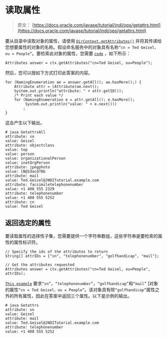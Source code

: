 # 读取属性

> 原文： [https://docs.oracle.com/javase/tutorial/jndi/ops/getattrs.html](https://docs.oracle.com/javase/tutorial/jndi/ops/getattrs.html)

要从目录中读取对象的属性，请使用 [`DirContext.getAttributes()`](https://docs.oracle.com/javase/8/docs/api/javax/naming/directory/DirContext.html#getAttributes-javax.naming.Name-) 并将其传递给您想要属性的对象的名称。假设命名服务中的对象具有名称`“cn = Ted Geisel，ou = People”`。要检索此对象的属性，您需要 [`code`](examples/GetAllAttrs.java) ，如下所示：

```
Attributes answer = ctx.getAttributes("cn=Ted Geisel, ou=People");

```

然后，您可以按如下方式打印此答案的内容。

```
for (NamingEnumeration ae = answer.getAll(); ae.hasMore();) {
    Attribute attr = (Attribute)ae.next();
    System.out.println("attribute: " + attr.getID());
    /* Print each value */
    for (NamingEnumeration e = attr.getAll(); e.hasMore();
         System.out.println("value: " + e.next()))
        ;
}

```

这会产生以下输出。

```
# java GetattrsAll
attribute: sn
value: Geisel
attribute: objectclass
value: top
value: person
value: organizationalPerson
value: inetOrgPerson
attribute: jpegphoto
value: [B@1dacd78b
attribute: mail
value: Ted.Geisel@JNDITutorial.example.com
attribute: facsimiletelephonenumber
value: +1 408 555 2329
attribute: telephonenumber
value: +1 408 555 5252
attribute: cn
value: Ted Geisel

```

## 返回选定的属性

要读取属性的选择性子集，您需要提供一个字符串数组，这些字符串是要检索的属性的属性标识符。

```
// Specify the ids of the attributes to return
String[] attrIDs = {"sn", "telephonenumber", "golfhandicap", "mail"};

// Get the attributes requested
Attributes answer = ctx.getAttributes("cn=Ted Geisel, ou=People", attrIDs);

```

[`This example`](examples/GetAllAttrs.java) 要求`“sn”`，`“telephonenumber”`，`“golfhandicap”`和`“mail”` ]对象的属性`“cn = Ted Geisel，ou = People”`。该对象具有除`“golfhandicap”`属性之外的所有属性，因此在答案中返回三个属性。以下是示例的输出。

```
# java Getattrs
attribute: sn
value: Geisel
attribute: mail
value: Ted.Geisel@JNDITutorial.example.com
attribute: telephonenumber
value: +1 408 555 5252

```